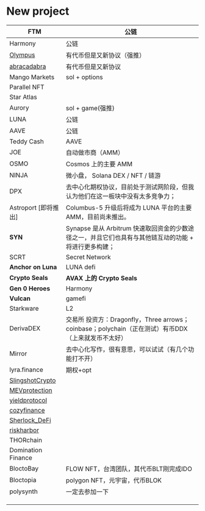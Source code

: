 # New project

| FTM                                                    | 公链                                                         |
| ------------------------------------------------------ | ------------------------------------------------------------ |
| Harmony                                                | 公链                                                         |
| [Olympus](https://www.olympusdao.finance/#/)           | 有代币但是又新协议（强推）                                   |
| [abracadabra](https://abracadabra.money/)              | 有代币但是又新协议                                           |
| Mango Markets                                          | sol + options                                                |
| Parallel NFT                                           |                                                              |
| Star Atlas                                             |                                                              |
| Aurory                                                 | sol + game(强推)                                             |
| LUNA                                                   | 公链                                                         |
| AAVE                                                   | 公链                                                         |
| Teddy Cash                                             | AAVE                                                         |
| JOE                                                    | 自动做市商（AMM）                                            |
| OSMO                                                   | Cosmos 上的主要 AMM                                          |
| NINJA                                                  | 微小盘， Solana DEX / NFT / 链游                             |
| DPX                                                    | 去中心化期权协议，目前处于测试网阶段，但我认为他们在这一板块中没有太多竞争力； |
| Astroport [即将推出]                                   | Columbus-5 升级后将成为 LUNA 平台的主要 AMM，目前尚未推出。  |
| **SYN**                                                | Synapse 是从 Arbitrum 快速取回资金的少数途径之一，并且它们也具有与其他链互动的功能 + 将进行更多构建； |
| SCRT                                                   | Secret Network                                               |
| **Anchor on Luna**                                     | LUNA defi                                                    |
| **Crypto Seals**                                       | **AVAX 上的 Crypto Seals**                                   |
| **Gen 0 Heroes**                                       | Harmony                                                      |
| **Vulcan**                                             | gamefi                                                       |
| Starkware                                              | L2                                                           |
| DerivaDEX                                              | 交易所 投资方：Dragonfly，Three arrows；coinbase；polychain（正在测试）有币DDX（上来就发币不太好） |
| Mirror                                                 | 去中心化写作，很有意思，可以试试（有几个功能打不开）         |
| lyra.finance                                           | 期权+opt                                                     |
| [SlingshotCrypto](https://twitter.com/SlingshotCrypto) |                                                              |
| [MEVprotection](https://twitter.com/MEVprotection)     |                                                              |
| [yieldprotocol](https://twitter.com/yieldprotocol)     |                                                              |
| [cozyfinance](https://twitter.com/cozyfinance)         |                                                              |
| [Sherlock_DeFi](https://twitter.com/Sherlock_DeFi)     |                                                              |
| [riskharbor](https://twitter.com/riskharbor)           |                                                              |
| THORchain                                              |                                                              |
| Domination Finance                                     |                                                              |
| BloctoBay                                              | FLOW NFT，台湾团队，其代币BLT刚完成IDO                       |
| Bloctopia                                              | polygon NFT，元宇宙，代币BLOK                                |
| polysynth                                              | 一定去参加一下                                               |
|                                                        |                                                              |
|                                                        |                                                              |
|                                                        |                                                              |

